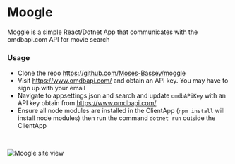 # Moogle

<p>
  Moggle is a simple React/Dotnet App that communicates with the omdbapi.com API for movie search
<p>

### Usage

 - Clone the repo https://github.com/Moses-Bassey/moggle
 - Visit https://www.omdbapi.com/ and obtain an API key. You may have to sign up with your email
 - Navigate to appsettings.json and search and update `omdbAPiKey` with an API key obtain from https://www.omdbapi.com/
 - Ensure all node modules are installed in the ClientApp (`npm install` will install node modules) then run the command `dotnet run` outside the ClientApp

<br>

![Moogle site view](https://i.ibb.co/b7NvQgk/Screenshot-2024-01-17-at-7-20-25-AM.png)
